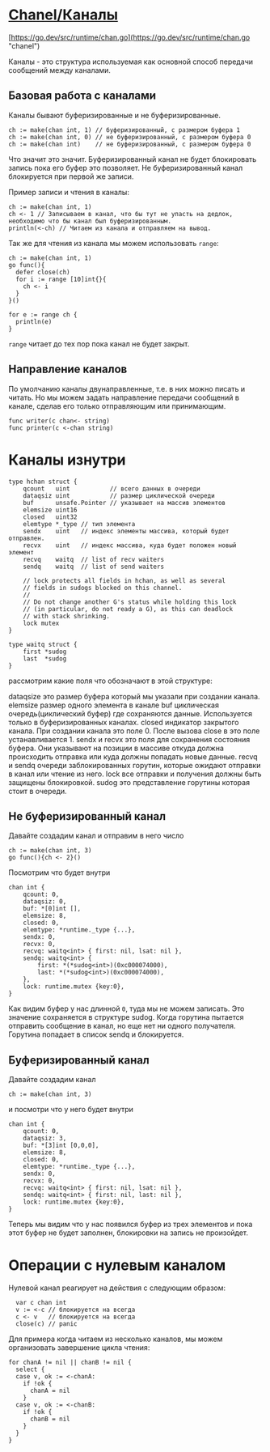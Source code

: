 # [Chanel/Каналы](https://go.dev/src/runtime/chan.go "chanel")
[https://go.dev/src/runtime/chan.go](https://go.dev/src/runtime/chan.go "chanel")

Каналы - это структура используемая как основной способ передачи сообщений между каналами.

## Базовая работа с каналами
Каналы бывают буферизированные и не буферизированные.
```
ch := make(chan int, 1) // буферизированный, с размером буфера 1
ch := make(chan int, 0) // не буферизированный, с размером буфера 0
ch := make(chan int)    // не буферизированный, с размером буфера 0
```
Что значит это значит. Буферизированный канал не будет блокировать запись пока его буфер это позволяет.
Не буферизированный канал блокируется при первой же записи.

Пример записи и чтения в каналы:
```
ch := make(chan int, 1)
ch <- 1 // Записываем в канал, что бы тут не упасть на дедлок, необходимо что бы канал был буферизированным.
println(<-ch) // Читаем из канала и отправляем на вывод.
```

Так же для чтения из канала мы можем использовать `range`:
```
ch := make(chan int, 1)
go func(){
  defer close(ch)
  for i := range [10]int{}{
    ch <- i
  }
}()

for e := range ch {
  println(e)
}
```
`range` читает до тех пор пока канал не будет закрыт.

## Направление каналов
По умолчанию каналы двунаправленные, т.е. в них можно писать и читать. Но мы можем задать направление передачи сообщений в канале, сделав его только отправляющим или принимающим.
```
func writer(c chan<- string)
func printer(c <-chan string)
```

# Каналы изнутри
```
type hchan struct {
	qcount   uint           // всего данных в очереди
	dataqsiz uint           // размер циклической очереди
	buf      unsafe.Pointer // указывает на массив элементов
	elemsize uint16
	closed   uint32
	elemtype *_type // тип элемента
	sendx    uint   // индекс элементы массива, который будет отправлен.
	recvx    uint   // индекс массива, куда будет положен новый элемент
	recvq    waitq  // list of recv waiters
	sendq    waitq  // list of send waiters

	// lock protects all fields in hchan, as well as several
	// fields in sudogs blocked on this channel.
	//
	// Do not change another G's status while holding this lock
	// (in particular, do not ready a G), as this can deadlock
	// with stack shrinking.
	lock mutex
}

type waitq struct {
	first *sudog
	last  *sudog
}
```

рассмотрим какие поля что обозначают в этой структуре:

dataqsize это размер буфера который мы указали при создании канала. elemsize размер одного элемента в канале buf циклическая очередь(циклический буфер) где сохраняются данные. Используется только в буферизированных каналах. closed индикатор закрытого канала. При создании канала это поле 0. После вызова close в это поле устанавливается 1. sendx и recvx это поля для сохранения состояния буфера. Они указывают на позиции в массиве откуда должна происходить отправка или куда должны попадать новые данные. recvq и sendq очереди заблокированных горутин, которые ожидают отправки в канал или чтение из него. lock все отправки и получения должны быть защищены блокировкой. sudog это представление горутины которая стоит в очереди.

## Не буферизированный канал
Давайте создадим канал и отправим в него число
```
ch := make(chan int, 3)
go func(){ch <- 2}()
```
Посмотрим что будет внутри
```
chan int {
    qcount: 0,
    dataqsiz: 0,
    buf: *[0]int [],
    elemsize: 8,
    closed: 0,
    elemtype: *runtime._type {...},
    sendx: 0,
    recvx: 0,
    recvq: waitq<int> { first: nil, lsat: nil },
    sendq: waitq<int> {
        first: *(*sudog<int>)(0xc000074000),
        last: *(*sudog<int>)(0xc000074000),
    },
    lock: runtime.mutex {key:0},
}
```

Как видим буфер у нас длинной `0`, туда мы не можем записать. Это значение сохраняется в структуре sudog. Когда горутина пытается отправить сообщение в канал, но еще нет ни одного получателя. Горутина попадает в список sendq и блокируется.

## Буферизированный канал
Давайте создадим канал 
```
ch := make(chan int, 3)
```
и посмотри что у него будет внутри
```
chan int {
    qcount: 0,
    dataqsiz: 3,
    buf: *[3]int [0,0,0],
    elemsize: 8,
    closed: 0,
    elemtype: *runtime._type {...},
    sendx: 0,
    recvx: 0,
    recvq: waitq<int> { first: nil, lsat: nil },
    sendq: waitq<int> { first: nil, last: nil },
    lock: runtime.mutex {key:0},
}

```

Теперь мы видим что у нас появился буфер из трех элементов и пока этот буфер не будет заполнен, блокировки на запись не произойдет.

# Операции с нулевым каналом
Нулевой канал реагирует на действия с следующим образом:
```
  var c chan int
  v := <-c // блокируется на всегда
  c <- v   // блокируется на всегда
  close(c) // panic
```

Для примера когда читаем из несколько каналов, мы можем организовать завершение цикла чтения:
```
for chanA != nil || chanB != nil {
  select {
  case v, ok := <-chanA:
    if !ok {
      chanA = nil
    }
  case v, ok := <-chanB:
    if !ok {
      chanB = nil
    }
  }
}
```

